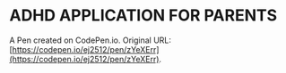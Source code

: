 # ADHD APPLICATION  FOR PARENTS 

A Pen created on CodePen.io. Original URL: [https://codepen.io/ej2512/pen/zYeXErr](https://codepen.io/ej2512/pen/zYeXErr).

